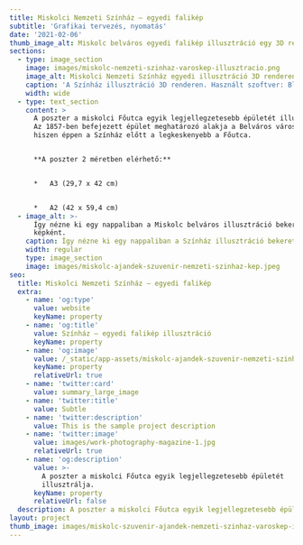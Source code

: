 ```yaml
---
title: Miskolci Nemzeti Színház – egyedi falikép
subtitle: 'Grafikai tervezés, nyomatás'
date: '2021-02-06'
thumb_image_alt: Miskolc belváros egyedi falikép illusztráció egy 3D renderen
sections:
  - type: image_section
    image: images/miskolc-nemzeti-szinhaz-varoskep-illusztracio.png
    image_alt: Miskolci Nemzeti Színház egyedi illusztráció 3D renderen
    caption: 'A Színház illusztráció 3D renderen. Használt szoftver: Blender'
    width: wide
  - type: text_section
    content: >
      A poszter a miskolci Főutca egyik legjellegzetesebb épületét illusztrálja.
      Az 1857-ben befejezett épület meghatározó alakja a Belváros városképének,
      hiszen éppen a Színház előtt a legkeskenyebb a Főutca.


      **A poszter 2 méretben elérhető:**


      *   A3 (29,7 x 42 cm)


      *   A2 (42 x 59,4 cm)
  - image_alt: >-
      Így nézne ki egy nappaliban a Miskolc belváros illusztráció bekeretezett
      képként.
    caption: Így nézne ki egy nappaliban a Színház illusztráció bekeretezett képként.
    width: regular
    type: image_section
    image: images/miskolc-ajandek-szuvenir-nemzeti-szinhaz-kep.jpeg
seo:
  title: Miskolci Nemzeti Színház – egyedi falikép
  extra:
    - name: 'og:type'
      value: website
      keyName: property
    - name: 'og:title'
      value: Színház – egyedi falikép illusztráció
      keyName: property
    - name: 'og:image'
      value: /_static/app-assets/miskolc-ajandek-szuvenir-nemzeti-szinhaz-kep.jpeg
      keyName: property
      relativeUrl: true
    - name: 'twitter:card'
      value: summary_large_image
    - name: 'twitter:title'
      value: Subtle
    - name: 'twitter:description'
      value: This is the sample project description
    - name: 'twitter:image'
      value: images/work-photography-magazine-1.jpg
      relativeUrl: true
    - name: 'og:description'
      value: >-
        A poszter a miskolci Főutca egyik legjellegzetesebb épületét
        illusztrálja.
      keyName: property
      relativeUrl: false
  description: A poszter a miskolci Főutca egyik legjellegzetesebb épületét illusztrálja.
layout: project
thumb_image: images/miskolc-szuvenir-ajandek-nemzeti-szinhaz-varoskep-illusztracio.png
---
```

